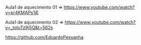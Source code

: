 Aula1 de aquecimento 01 => https://www.youtube.com/watch?v=pr4KMAPs1jE

Aula1 de aquecimento 02 => https://www.youtube.com/watch?v=_toIuTz9j5Q&t=562s


https://github.com/EduardoPessanha
